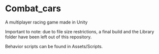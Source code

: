 # Combat_cars
A multiplayer racing game made in Unity

Important to note: due to file size restrictions, a final build and the Library folder have been left out of this repository.

Behavior scripts can be found in Assets/Scripts.
